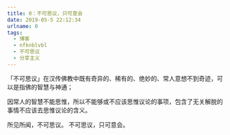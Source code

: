 ```yaml
---
title: 0：不可思议，只可意会
date: 2019-05-5 22:12:34
urlname: 0
tags:
  - 博客
  - nfknblvbl
  - 不可思议
  - 分享主义
---
```


「不可思议」在汉传佛教中既有奇异的、稀有的、绝妙的、常人意想不到奇迹，可以是指佛的智慧与神通；

因常人的智慧不能思惟，所以不能够或不应该思惟议论的事项，包含了无关解脱的事情不应该去思惟议论的含义。

所见所闻，不可思议。
不可思议，只可意会。